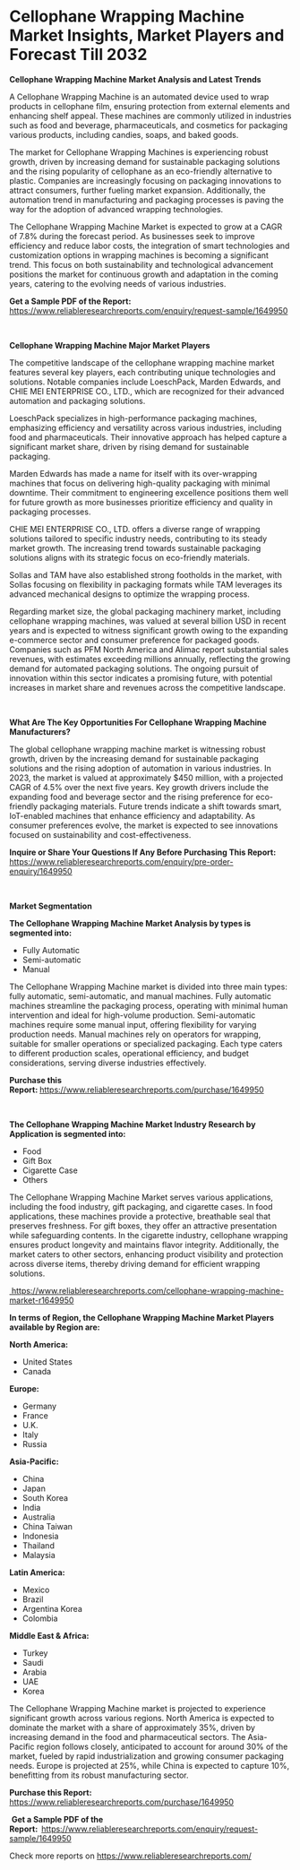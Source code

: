 <p><h1>Cellophane Wrapping Machine Market Insights, Market Players and Forecast Till 2032</h1></p><p><strong>Cellophane Wrapping Machine Market Analysis and Latest Trends</strong></p>
<p><p>A Cellophane Wrapping Machine is an automated device used to wrap products in cellophane film, ensuring protection from external elements and enhancing shelf appeal. These machines are commonly utilized in industries such as food and beverage, pharmaceuticals, and cosmetics for packaging various products, including candies, soaps, and baked goods.</p><p>The market for Cellophane Wrapping Machines is experiencing robust growth, driven by increasing demand for sustainable packaging solutions and the rising popularity of cellophane as an eco-friendly alternative to plastic. Companies are increasingly focusing on packaging innovations to attract consumers, further fueling market expansion. Additionally, the automation trend in manufacturing and packaging processes is paving the way for the adoption of advanced wrapping technologies.</p><p>The Cellophane Wrapping Machine Market is expected to grow at a CAGR of 7.8% during the forecast period. As businesses seek to improve efficiency and reduce labor costs, the integration of smart technologies and customization options in wrapping machines is becoming a significant trend. This focus on both sustainability and technological advancement positions the market for continuous growth and adaptation in the coming years, catering to the evolving needs of various industries.</p></p>
<p><strong>Get a Sample PDF of the Report:&nbsp;</strong> <a href="https://www.reliableresearchreports.com/enquiry/request-sample/1649950?utm_campaign=2245&utm_medium=2&utm_source=Github&utm_content=ia&utm_term=08042025&utm_id=cellophane-wrapping-machine">https://www.reliableresearchreports.com/enquiry/request-sample/1649950</a></p>
<p>&nbsp;</p>
<p><strong>Cellophane Wrapping Machine Major Market Players</strong></p>
<p><p>The competitive landscape of the cellophane wrapping machine market features several key players, each contributing unique technologies and solutions. Notable companies include LoeschPack, Marden Edwards, and CHIE MEI ENTERPRISE CO., LTD., which are recognized for their advanced automation and packaging solutions. </p><p>LoeschPack specializes in high-performance packaging machines, emphasizing efficiency and versatility across various industries, including food and pharmaceuticals. Their innovative approach has helped capture a significant market share, driven by rising demand for sustainable packaging.</p><p>Marden Edwards has made a name for itself with its over-wrapping machines that focus on delivering high-quality packaging with minimal downtime. Their commitment to engineering excellence positions them well for future growth as more businesses prioritize efficiency and quality in packaging processes.</p><p>CHIE MEI ENTERPRISE CO., LTD. offers a diverse range of wrapping solutions tailored to specific industry needs, contributing to its steady market growth. The increasing trend towards sustainable packaging solutions aligns with its strategic focus on eco-friendly materials.</p><p>Sollas and TAM have also established strong footholds in the market, with Sollas focusing on flexibility in packaging formats while TAM leverages its advanced mechanical designs to optimize the wrapping process.</p><p>Regarding market size, the global packaging machinery market, including cellophane wrapping machines, was valued at several billion USD in recent years and is expected to witness significant growth owing to the expanding e-commerce sector and consumer preference for packaged goods. Companies such as PFM North America and Alimac report substantial sales revenues, with estimates exceeding millions annually, reflecting the growing demand for automated packaging solutions. The ongoing pursuit of innovation within this sector indicates a promising future, with potential increases in market share and revenues across the competitive landscape.</p></p>
<p>&nbsp;</p>
<p><strong>What Are The Key Opportunities For Cellophane Wrapping Machine Manufacturers?</strong></p>
<p><p>The global cellophane wrapping machine market is witnessing robust growth, driven by the increasing demand for sustainable packaging solutions and the rising adoption of automation in various industries. In 2023, the market is valued at approximately $450 million, with a projected CAGR of 4.5% over the next five years. Key growth drivers include the expanding food and beverage sector and the rising preference for eco-friendly packaging materials. Future trends indicate a shift towards smart, IoT-enabled machines that enhance efficiency and adaptability. As consumer preferences evolve, the market is expected to see innovations focused on sustainability and cost-effectiveness.</p></p>
<p><strong>Inquire or Share Your Questions If Any Before Purchasing This Report:</strong> <a href="https://www.reliableresearchreports.com/enquiry/pre-order-enquiry/1649950?utm_campaign=2245&utm_medium=2&utm_source=Github&utm_content=ia&utm_term=08042025&utm_id=cellophane-wrapping-machine">https://www.reliableresearchreports.com/enquiry/pre-order-enquiry/1649950</a></p>
<p>&nbsp;</p>
<p><strong>Market Segmentation</strong></p>
<p><strong>The Cellophane Wrapping Machine Market Analysis by types is segmented into:</strong></p>
<p><ul><li>Fully Automatic</li><li>Semi-automatic</li><li>Manual</li></ul></p>
<p><p>The Cellophane Wrapping Machine market is divided into three main types: fully automatic, semi-automatic, and manual machines. Fully automatic machines streamline the packaging process, operating with minimal human intervention and ideal for high-volume production. Semi-automatic machines require some manual input, offering flexibility for varying production needs. Manual machines rely on operators for wrapping, suitable for smaller operations or specialized packaging. Each type caters to different production scales, operational efficiency, and budget considerations, serving diverse industries effectively.</p></p>
<p><strong>Purchase this Report:&nbsp;</strong><a href="https://www.reliableresearchreports.com/purchase/1649950?utm_campaign=2245&utm_medium=2&utm_source=Github&utm_content=ia&utm_term=08042025&utm_id=cellophane-wrapping-machine">https://www.reliableresearchreports.com/purchase/1649950</a></p>
<p>&nbsp;</p>
<p><strong>The Cellophane Wrapping Machine Market Industry Research by Application is segmented into:</strong></p>
<p><ul><li>Food</li><li>Gift Box</li><li>Cigarette Case</li><li>Others</li></ul></p>
<p><p>The Cellophane Wrapping Machine Market serves various applications, including the food industry, gift packaging, and cigarette cases. In food applications, these machines provide a protective, breathable seal that preserves freshness. For gift boxes, they offer an attractive presentation while safeguarding contents. In the cigarette industry, cellophane wrapping ensures product longevity and maintains flavor integrity. Additionally, the market caters to other sectors, enhancing product visibility and protection across diverse items, thereby driving demand for efficient wrapping solutions.</p></p>
<p><a href="https://www.reliableresearchreports.com/cellophane-wrapping-machine-market-r1649950?utm_campaign=2245&utm_medium=2&utm_source=Github&utm_content=ia&utm_term=08042025&utm_id=cellophane-wrapping-machine">&nbsp;https://www.reliableresearchreports.com/cellophane-wrapping-machine-market-r1649950</a></p>
<p><strong>In terms of Region, the Cellophane Wrapping Machine Market Players available by Region are:</strong></p>
<p>
    <p> <strong> North America: </strong>
        <ul>
            <li>United States</li>
            <li>Canada</li>
        </ul>
        </p> 
    <p> <strong> Europe: </strong>
        <ul>
            <li>Germany</li>
            <li>France</li>
            <li>U.K.</li>
            <li>Italy</li>
            <li>Russia</li>
        </ul>
        </p> 
    <p> <strong> Asia-Pacific: </strong>
        <ul>
            <li>China</li>
            <li>Japan</li>
            <li>South Korea</li>
            <li>India</li>
            <li>Australia</li>
            <li>China Taiwan</li>
            <li>Indonesia</li>
            <li>Thailand</li>
            <li>Malaysia</li>
        </ul>
        </p> 
    <p> <strong> Latin America: </strong>
        <ul>
            <li>Mexico</li>
            <li>Brazil</li>
            <li>Argentina Korea</li>
            <li>Colombia</li>
        </ul>
        </p> 
    <p> <strong> Middle East & Africa: </strong>
        <ul>
            <li>Turkey</li>
            <li>Saudi</li>
            <li>Arabia</li>
            <li>UAE</li>
            <li>Korea</li>
        </ul>
    </p>
    </p>
<p><p>The Cellophane Wrapping Machine market is projected to experience significant growth across various regions. North America is expected to dominate the market with a share of approximately 35%, driven by increasing demand in the food and pharmaceutical sectors. The Asia-Pacific region follows closely, anticipated to account for around 30% of the market, fueled by rapid industrialization and growing consumer packaging needs. Europe is projected at 25%, while China is expected to capture 10%, benefitting from its robust manufacturing sector.</p></p>
<p><strong>Purchase this Report: </strong><a href="https://www.reliableresearchreports.com/purchase/1649950?utm_campaign=2245&utm_medium=2&utm_source=Github&utm_content=ia&utm_term=08042025&utm_id=cellophane-wrapping-machine">https://www.reliableresearchreports.com/purchase/1649950</a></p>
<p>&nbsp;<strong>Get a Sample PDF of the Report:&nbsp;&nbsp;</strong><a href="https://www.reliableresearchreports.com/enquiry/request-sample/1649950?utm_campaign=2245&utm_medium=2&utm_source=Github&utm_content=ia&utm_term=08042025&utm_id=cellophane-wrapping-machine">https://www.reliableresearchreports.com/enquiry/request-sample/1649950</a></p>
<p><strong></strong></p>
<p>Check more reports on <a href="https://www.reliableresearchreports.com/?utm_campaign=2245&utm_medium=2&utm_source=Github&utm_content=ia&utm_term=08042025&utm_id=cellophane-wrapping-machine">https://www.reliableresearchreports.com/</a></p>